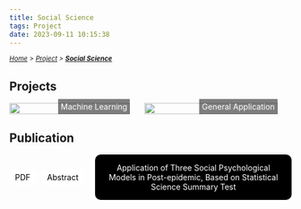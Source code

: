 ```yaml
---
title: Social Science
tags: Project
date: 2023-09-11 10:15:38
---
```

<style>
    .menu-item {
        /* existing styles */
    }
    .menu-item:hover {
        /* existing styles */
    }
    .menu-item::before {
        /* existing styles */
    }
    .menu-list {
        /* existing styles */
    }
    .menu-list div {
        /* existing styles */
    }

    /* Updated and added styles */
    .image-link {
        position: absolute;
        bottom: 0;
        right: 0;
        color: white; /* Set text color to white */
        background: rgba(0, 0, 0, 0.5);
        padding: 5px;
        text-decoration: none;
        transition: font-size 0.3s, font-weight 0.3s;
    }
    .image-link span {
        color: white; /* Set text color to white */
        transition: color 0.3s ease; /* Smooth transition for color */
    }
    .image-link:hover {
    font-size: 110%;
    font-weight: bold;
    }
        /* Ensure the text color remains white on hover */
    .image-container:hover .image-link span {
        color: white;
    }

    .image-container img {
        transition: filter 0.3s ease;
    }

    .image-container:hover img {
        filter: blur(4px);
    }

    .image-container {
        width: 47.5%;
        position: relative;
        margin-right: 5%;
    }

    /* 经济论文标题的样式 */
    .papers-container {
        display: flex;
        flex-direction: column;
        align-items: flex-start; /* 对齐到左边 */
    }

    .paper-box-with-buttons {
        display: flex;
        align-items: center; /* 按钮与长方形垂直居中对齐 */
        margin-bottom: 20px; /* 底部间距 */
    }

    .paper-box {
        background-color: black;
        color: white;
        padding: 15px;
        margin-left: 10px; /* 长方形与按钮之间的间距 */
        width: 100%;
        text-align: center;
        border-radius: 10px;
    }

    .paper-button {
        background-color: white;
        color: black;
        padding: 5px 10px;
        text-decoration: none;
        border-radius: 5px;
        margin-right: 10px; /* 按钮之间的间距 */
        transition: background-color 0.3s;
    }

    .paper-button:hover {
        background-color: lightgrey;
    }
    /*白色方框*/

    .contract {
      display: none;
      position: fixed;
      left: 20%;
      right: 20%;
      top: 40%;
      margin: auto;
      background: rgba(255, 255, 255, .97);
      border: 1px solid lightgrey;
      padding: 10px;
      border-radius: 5px;
      box-shadow: 2px 5px 5px rgba(0, 0, 0, .5);
    }
    .contract:target {
      display: block;
    }
    .contract-close {
      position: absolute;
      right: -10px;
      top: -10px;
      width: 25px;
      height: 25px;
      background: black;
      text-align: center;
      color: white!important;
      border-radius: 50%;
      justify-content: center;
      align-items: center;
      display: flex;
      box-shadow: 1px 1px 3px rgba(255, 255, 255, .5);
    }
    .contract-close:hover {
      text-decoration: none!important;
    }

</style>

*<small>[Home](/Home/index.html) > [Project](/tags/Project/index.html) > **[Social Science](/2023/09/11/Project/Social-Science/Social-Science/index.html)</small>***

## Projects

<div style="display: flex; position: relative;">
  <div class="image-container">
    <img src="https://s2.loli.net/2024/01/05/jgQ7kof6xbC5Rqc.webp" style="width: 100%; height: auto;" />
    <a class="image-link" href="/2023/09/11/Project/Social-Science/Machine-Learning/Music-Genre-Classification/index.html">
      <span>Machine Learning</span>
    </a>
  </div>
  <div class="image-container" style="width: 52.5%;">
    <img src="https://s2.loli.net/2024/01/05/IFJZ8l2yebunfdB.png" style="width: 100%; height: auto;" />
    <a class="image-link" href="/2023/09/11/Project/Social-Science/General-Application/Gender-Difference-on-Family-Satisfaction/index.html">
      <span>General Application</span>
    </a>
  </div>
</div>

## Publication


<div class="papers-container">
    <div class="paper-box-with-buttons">
        <a href="/pdf/Social.pdf" class="paper-button">PDF</a>
        <a href="#tokyo-contract" class="paper-button">Abstract</a>
        <div id="tokyo-contract" class="contract">
            <div class="contract-content">The COVID-19 has caused widespread community seclusion and public concern. This paper focuses on how to focus on the existing problems of bullying, stratification, and discrimination in the current uncertain society and how to use the three major paradigms of social psychology to explain the human response mechanism to lay the groundwork for the future stability of society. Most predecessors explored variables such as happiness and anxiety using experimental data, which has significant limitations. This social experiment was made possible because of COVID-19. Field interviews were conducted to collect the opinions of front-line experts, apply open heat data, adopt scientific sensitivity testing methods, complete the quantitative and qualitative expression of psychological migration and social future changes, and contribute to the formulation of public policies in the future world through data mining of the new normal of society that differs from the past.
            </div>
            <a class="contract-close" href="#publication">x</a>
        </div>
        <div class="paper-box">
            <div class="paper-title">Application of Three Social Psychological Models in Post-epidemic, Based on Statistical Science Summary Test</div>
        </div>
    </div>
</div>
